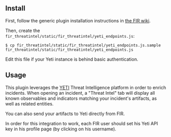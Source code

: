 ## Install

First, follow the generic plugin installation instructions in [the FIR wiki](https://github.com/certsocietegenerale/FIR/wiki/Plugins).

Then, create the `fir_threatintel/static/fir_threatintel/yeti_endpoints.js`:

    $ cp fir_threatintel/static/fir_threatintel/yeti_endpoints.js.sample fir_threatintel/static/fir_threatintel/yeti_endpoints.js

Edit this file if your Yeti instance is behind basic authentication.

## Usage

This plugin leverages the [YETI](https://yeti-platform.github.io/) Threat Intelligence platform in order to enrich incidents. When opening an incident, a "Threat Intel" tab will display all known observables and indicators matching your incident's artifacts, as well as related entities.

You can also send your artifacts to Yeti directly from FIR.

In order for this integration to work, each FIR user should set his Yeti API key in his profile page (by clicking on his username).
